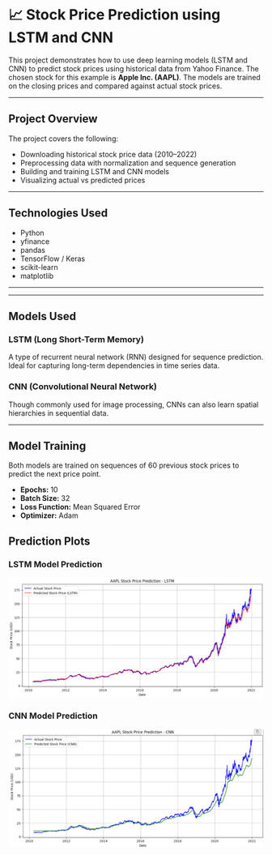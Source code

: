 # 📈 Stock Price Prediction using LSTM and CNN

This project demonstrates how to use deep learning models (LSTM and CNN) to predict stock prices using historical data from Yahoo Finance. The chosen stock for this example is **Apple Inc. (AAPL)**. The models are trained on the closing prices and compared against actual stock prices.

---

## Project Overview

The project covers the following:

- Downloading historical stock price data (2010–2022)
- Preprocessing data with normalization and sequence generation
- Building and training LSTM and CNN models
- Visualizing actual vs predicted prices

---

## Technologies Used

- Python  
- yfinance
- pandas  
- TensorFlow / Keras
- scikit-learn
- matplotlib

---


---

## Models Used

### LSTM (Long Short-Term Memory)

A type of recurrent neural network (RNN) designed for sequence prediction. Ideal for capturing long-term dependencies in time series data.

### CNN (Convolutional Neural Network)

Though commonly used for image processing, CNNs can also learn spatial hierarchies in sequential data.

---

## Model Training

Both models are trained on sequences of 60 previous stock prices to predict the next price point.

- **Epochs:** 10  
- **Batch Size:** 32  
- **Loss Function:** Mean Squared Error  
- **Optimizer:** Adam

## Prediction Plots

### LSTM Model Prediction

![LSTM Prediction](images/Screenshot%20from%202025-04-20%2019-07-37.png)

### CNN Model Prediction

![CNN Prediction](images/Screenshot%20from%202025-04-20%2019-07-48.png)




